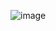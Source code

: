 ![image](https://github.com/JeonSH-Francesco/Flex_and_Bison/assets/112309895/f16033b6-9c9b-4d93-9ab7-b3656d2434f5)
